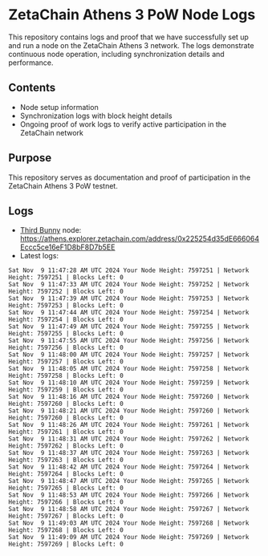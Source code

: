 # ZetaChain Athens 3 PoW Node Logs
This repository contains logs and proof that we have successfully set up and run a node on the ZetaChain Athens 3 network. The logs demonstrate continuous node operation, including synchronization details and performance.

## Contents
- Node setup information
- Synchronization logs with block height details
- Ongoing proof of work logs to verify active participation in the ZetaChain network

## Purpose
This repository serves as documentation and proof of participation in the ZetaChain Athens 3 PoW testnet.

## Logs

- [Third Bunny](https://thirdbunny.xyz/) node: https://athens.explorer.zetachain.com/address/0x225254d35dE666064Eccc5ce16eF1D8bF8D7b5EE
- Latest logs:
```
Sat Nov  9 11:47:28 AM UTC 2024 Your Node Height: 7597251 | Network Height: 7597251 | Blocks Left: 0
Sat Nov  9 11:47:33 AM UTC 2024 Your Node Height: 7597252 | Network Height: 7597252 | Blocks Left: 0
Sat Nov  9 11:47:39 AM UTC 2024 Your Node Height: 7597253 | Network Height: 7597253 | Blocks Left: 0
Sat Nov  9 11:47:44 AM UTC 2024 Your Node Height: 7597254 | Network Height: 7597254 | Blocks Left: 0
Sat Nov  9 11:47:49 AM UTC 2024 Your Node Height: 7597255 | Network Height: 7597255 | Blocks Left: 0
Sat Nov  9 11:47:55 AM UTC 2024 Your Node Height: 7597256 | Network Height: 7597256 | Blocks Left: 0
Sat Nov  9 11:48:00 AM UTC 2024 Your Node Height: 7597257 | Network Height: 7597257 | Blocks Left: 0
Sat Nov  9 11:48:05 AM UTC 2024 Your Node Height: 7597258 | Network Height: 7597258 | Blocks Left: 0
Sat Nov  9 11:48:10 AM UTC 2024 Your Node Height: 7597259 | Network Height: 7597259 | Blocks Left: 0
Sat Nov  9 11:48:16 AM UTC 2024 Your Node Height: 7597260 | Network Height: 7597260 | Blocks Left: 0
Sat Nov  9 11:48:21 AM UTC 2024 Your Node Height: 7597260 | Network Height: 7597260 | Blocks Left: 0
Sat Nov  9 11:48:26 AM UTC 2024 Your Node Height: 7597261 | Network Height: 7597261 | Blocks Left: 0
Sat Nov  9 11:48:31 AM UTC 2024 Your Node Height: 7597262 | Network Height: 7597262 | Blocks Left: 0
Sat Nov  9 11:48:37 AM UTC 2024 Your Node Height: 7597263 | Network Height: 7597263 | Blocks Left: 0
Sat Nov  9 11:48:42 AM UTC 2024 Your Node Height: 7597264 | Network Height: 7597264 | Blocks Left: 0
Sat Nov  9 11:48:47 AM UTC 2024 Your Node Height: 7597265 | Network Height: 7597265 | Blocks Left: 0
Sat Nov  9 11:48:53 AM UTC 2024 Your Node Height: 7597266 | Network Height: 7597266 | Blocks Left: 0
Sat Nov  9 11:48:58 AM UTC 2024 Your Node Height: 7597267 | Network Height: 7597267 | Blocks Left: 0
Sat Nov  9 11:49:03 AM UTC 2024 Your Node Height: 7597268 | Network Height: 7597268 | Blocks Left: 0
Sat Nov  9 11:49:09 AM UTC 2024 Your Node Height: 7597269 | Network Height: 7597269 | Blocks Left: 0
```
